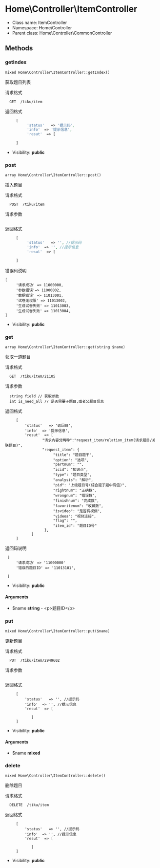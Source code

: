 Home\Controller\ItemController
===============






* Class name: ItemController
* Namespace: Home\Controller
* Parent class: Home\Controller\CommonController







Methods
-------


### getIndex

    mixed Home\Controller\ItemController::getIndex()

获取题目列表

请求格式
```
  GET  /tiku/item
```
返回格式
```php
     [
          'status'   => '提示码',
          'info'  => '提示信息',
          'resut'  => [

     ]
```

* Visibility: **public**




### post

    array Home\Controller\ItemController::post()

插入题目

请求格式
```
  POST  /tiku/item
```
请求参数
```
```

返回格式
```php
     [
          'status'   => '', //提示码
          'info'  => '', //提示信息
          'resut'  => [

     ]
```
错误码说明
```
[
     '请求成功' => 11000000,
     '参数错误'=> 11000002,
     '数据错误' => 11013001,
     '试卷无权限' => 11013002,
     '生成试卷失败' => 11013003,
     '生成试卷失败' => 11013004,
]
```

* Visibility: **public**




### get

    array Home\Controller\ItemController::get(string $name)

获取一道题目

请求格式
```
  GET  /tiku/item/21105
```
请求参数
```
  string field // 获取参数
  int is_need_all // 是否需要子题目,或者父题目信息
```
返回格式
```
     [
         'status'   => '返回码',
         'info'  => '提示信息',
         'resut'  => [
                 "请求内容分两种":"request_item/relation_item(请求题目/关联题目)",
                 "request_item": {
                      "title": "题目题干",
                      "option": "选项",
                      "partnum": "",
                      "icid": "知识点",
                      "type": "题目类型",
                      "analysis": "解析",
                      "pid": "上级题目号(综合题子题中有值)",
                      "rightnum": "正确数",
                      "wrongnum": "错误数",
                      "finishnum": "完成数",
                      "favoritenum": "收藏数",
                      "isvideo": "是否有视频",
                      "videoa": "视频连接",
                      "flag": "",
                      "item_id": "题目ID号"
                  },
            ]
     ]
```
返回码说明
```
 [
     '请求成功' => '11000000'
     '错误的题目ID' => '11013101',

 ]
```

* Visibility: **public**


#### Arguments
* $name **string** - &lt;p&gt;题目ID&lt;/p&gt;



### put

    mixed Home\Controller\ItemController::put($name)

更新题目

请求格式
```
  PUT  /tiku/item/2949602
```
请求参数
```

```
返回格式
```
     [
         'status'   => '', //提示码
         'info'  => '', //提示信息
         'resut'  => [

            ]
     ]
```

* Visibility: **public**


#### Arguments
* $name **mixed**



### delete

    mixed Home\Controller\ItemController::delete()

删除题目

请求格式
```
  DELETE  /tiku/item
```
返回格式
```
     [
         'status'   => '', //提示码
         'info'  => '', //提示信息
         'resut'  => [

            ]
     ]
```

* Visibility: **public**



